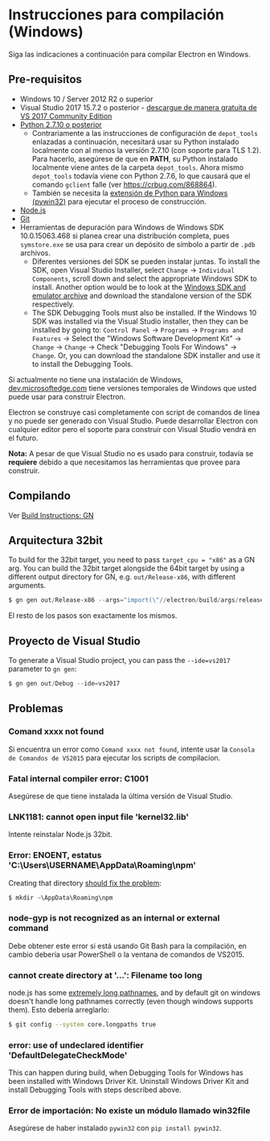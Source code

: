 # Instrucciones para compilación (Windows)

Siga las indicaciones a continuación para compilar Electron en Windows.

## Pre-requisitos

* Windows 10 / Server 2012 R2 o superior
* Visual Studio 2017 15.7.2 o posterior - [descargue de manera gratuita de VS 2017 Community Edition](https://www.visualstudio.com/vs/)
* [Python 2.7.10 o posterior](http://www.python.org/download/releases/2.7/) 
  * Contrariamente a las instrucciones de configuración de `depot_tools` enlazadas a continuación, necesitará usar su Python instalado localmente con al menos la versión 2.7.10 (con soporte para TLS 1.2). Para hacerlo, asegúrese de que en **PATH**, su Python instalado localmente viene antes de la carpeta `depot_tools`. Ahora mismo `depot_tools` todavía viene con Python 2.7.6, lo que causará que el comando `gclient` falle (ver https://crbug.com/868864).
  * También se necesita la [extensión de Python para Windows (pywin32)](https://pypi.org/project/pywin32/#files) para ejecutar el proceso de construcción.
* [Node.js](https://nodejs.org/download/)
* [Git](http://git-scm.com)
* Herramientas de depuración para Windows de Windows SDK 10.0.15063.468 si planea crear una distribución completa, pues `symstore.exe` se usa para crear un depósito de símbolo a partir de `.pdb` archivos. 
  * Diferentes versiones del SDK se pueden instalar juntas. To install the SDK, open Visual Studio Installer, select `Change` → `Individual Components`, scroll down and select the appropriate Windows SDK to install. Another option would be to look at the [Windows SDK and emulator archive](https://developer.microsoft.com/en-us/windows/downloads/sdk-archive) and download the standalone version of the SDK respectively.
  * The SDK Debugging Tools must also be installed. If the Windows 10 SDK was installed via the Visual Studio installer, then they can be installed by going to: `Control Panel` → `Programs` → `Programs and Features` → Select the "Windows Software Development Kit" → `Change` → `Change` → Check "Debugging Tools For Windows" → `Change`. Or, you can download the standalone SDK installer and use it to install the Debugging Tools.

Si actualmente no tiene una instalación de Windows, [dev.microsoftedge.com](https://developer.microsoft.com/en-us/microsoft-edge/tools/vms/) tiene versiones temporales de Windows que usted puede usar para construir Electron.

Electron se construye casi completamente con script de comandos de linea y no puede ser generado con Visual Studio. Puede desarrollar Electron con cualquier editor pero el soporte para construir con Visual Studio vendrá en el futuro.

**Nota:** A pesar de que Visual Studio no es usado para construir, todavía se **requiere** debido a que necesitamos las herramientas que provee para construir.

## Compilando

Ver [Build Instructions: GN](build-instructions-gn.md)

## Arquitectura 32bit

To build for the 32bit target, you need to pass `target_cpu = "x86"` as a GN arg. You can build the 32bit target alongside the 64bit target by using a different output directory for GN, e.g. `out/Release-x86`, with different arguments.

```powershell
$ gn gen out/Release-x86 --args="import(\"//electron/build/args/release.gn\") target_cpu=\"x86\""
```

El resto de los pasos son exactamente los mismos.

## Proyecto de Visual Studio

To generate a Visual Studio project, you can pass the `--ide=vs2017` parameter to `gn gen`:

```powershell
$ gn gen out/Debug --ide=vs2017
```

## Problemas

### Comand xxxx not found

Si encuentra un error como `Comand xxxx not found`, intente usar la `Consola de Comandos de VS2015` para ejecutar los scripts de compilacion.

### Fatal internal compiler error: C1001

Asegúrese de que tiene instalada la última versión de Visual Studio.

### LNK1181: cannot open input file 'kernel32.lib'

Intente reinstalar Node.js 32bit.

### Error: ENOENT, estatus 'C:\Users\USERNAME\AppData\Roaming\npm'

Creating that directory [should fix the problem](https://stackoverflow.com/a/25095327/102704):

```powershell
$ mkdir ~\AppData\Roaming\npm
```

### node-gyp is not recognized as an internal or external command

Debe obtener este error si está usando Git Bash para la compilación, en cambio debería usar PowerShell o la ventana de comandos de VS2015.

### cannot create directory at '...': Filename too long

node.js has some [extremely long pathnames](https://github.com/electron/node/tree/electron/deps/npm/node_modules/libnpx/node_modules/yargs/node_modules/read-pkg-up/node_modules/read-pkg/node_modules/load-json-file/node_modules/parse-json/node_modules/error-ex/node_modules/is-arrayish), and by default git on windows doesn't handle long pathnames correctly (even though windows supports them). Esto debería arreglarlo:

```sh
$ git config --system core.longpaths true
```

### error: use of undeclared identifier 'DefaultDelegateCheckMode'

This can happen during build, when Debugging Tools for Windows has been installed with Windows Driver Kit. Uninstall Windows Driver Kit and install Debugging Tools with steps described above.

### Error de importación: No existe un módulo llamado win32file

Asegúrese de haber instalado `pywin32` con `pip install pywin32`.